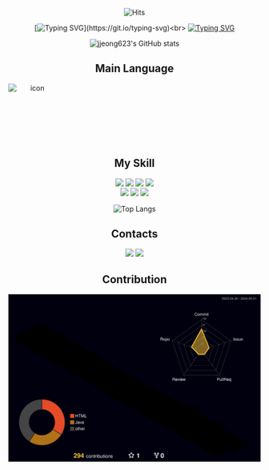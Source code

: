<!--
**jjeong623/jjeong623** is a ✨ _special_ ✨ repository because its `README.md` (this file) appears on your GitHub profile.
-->
<!--방문자수-->
<div align = center>
  
![Hits](https://hits.seeyoufarm.com/api/count/incr/badge.svg?url=https%3A%2F%2Fgithub.com%2Fjjeong623%2Fjjeong623&count_bg=%2347BAE7&title_bg=%23C8DFEB&icon=&icon_color=%23E7E7E7&title=hits&edge_flat=false)

[![Typing SVG](https://readme-typing-svg.demolab.com?font=Fira+Code&size=25&pause=1000&color=2A93CD&random=false&width=435&lines=Hello%2C+I'm+Rachel!)](https://git.io/typing-svg)<br>
[![Typing SVG](https://readme-typing-svg.demolab.com?font=Fira+Code&size=25&pause=1000&color=2A93CD&random=false&width=435&lines=+Nice+to+meet+you)](https://git.io/typing-svg)<br>

![jjeong623's GitHub stats](https://github-readme-stats.vercel.app/api?username=jjeong623&show_icons=true&theme=tokyonight)

## Main Language
<div style="display: flex; align-items: flex-start;">
<img src="https://techstack-generator.vercel.app/java-icon.svg" alt="icon" width="100" height="100" />
</div><br>


## My Skill
<div>
  <img src="https://img.shields.io/badge/java-%23ED8B00?style=for-the-badge&logo=openjdk&logoColor=white"> 
  <img src="https://img.shields.io/badge/springboot-6DB33F?style=for-the-badge&logo=springboot&logoColor=white"> 
  <img src="https://img.shields.io/badge/html5-E34F26?style=for-the-badge&logo=html5&logoColor=white"> 
  <img src="https://img.shields.io/badge/css-1572B6?style=for-the-badge&logo=css3&logoColor=white"> <br>
  <img src="https://img.shields.io/badge/oracle-F80000?style=for-the-badge&logo=oracle&logoColor=white">
  <img src="https://img.shields.io/badge/mysql-4479A1?style=for-the-badge&logo=mysql&logoColor=white">
  <img src="https://img.shields.io/badge/MyBatis-4D4746?style=for-the-badge&logoColor=white">

  ![Top Langs](https://github-readme-stats.vercel.app/api/top-langs/?username=jjeong623&layout=compact&theme=dracula)

  ## Contacts

<a href="mailto:hajeonghui@gmail.com" target="_blank"><img src="https://img.shields.io/badge/Gmail-D14836?style=for-the-badge&logo=gmail&logoColor=white"/></a>
<a href="https://blog.naver.com/rachel623_" target="_blank"><img src="https://img.shields.io/badge/Blog-ffffff?style=for-the-badge&logo=Github&logoColor=black"/></a>



## Contribution

  ![](./profile-3d-contrib/profile-night-rainbow.svg)
  
</div>

